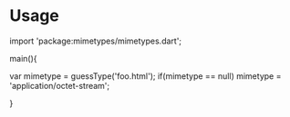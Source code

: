 Usage
=====

import 'package:mimetypes/mimetypes.dart';

main(){

  var mimetype = guessType('foo.html');
  if(mimetype == null)
    mimetype = 'application/octet-stream';

}